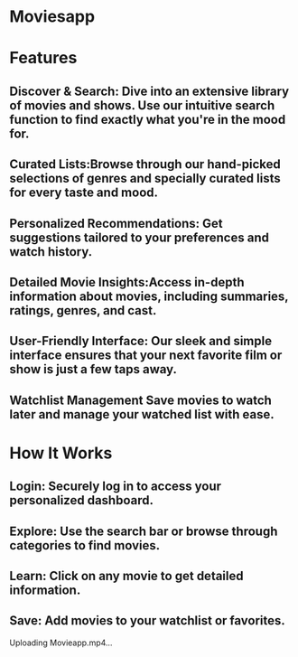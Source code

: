 # Moviesapp
# Features
## Discover & Search: Dive into an extensive library of movies and shows. Use our intuitive search function to find exactly what you're in the mood for.
## Curated Lists:Browse through our hand-picked selections of genres and specially curated lists for every taste and mood.
## Personalized Recommendations: Get suggestions tailored to your preferences and watch history.
## Detailed Movie Insights:Access in-depth information about movies, including summaries, ratings, genres, and cast.
## User-Friendly Interface: Our sleek and simple interface ensures that your next favorite film or show is just a few taps away.
## Watchlist Management Save movies to watch later and manage your watched list with ease.

# How It Works
## Login: Securely log in to access your personalized dashboard.
## Explore: Use the search bar or browse through categories to find movies.
## Learn: Click on any movie to get detailed information.
## Save: Add movies to your watchlist or favorites.



Uploading Movieapp.mp4…

